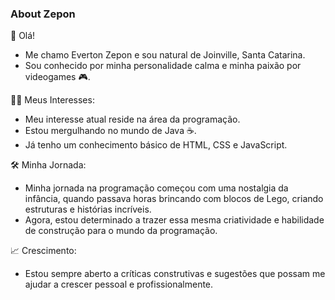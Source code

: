 ### About Zepon

👋 Olá!
- Me chamo Everton Zepon e sou natural de Joinville, Santa Catarina.
- Sou conhecido por minha personalidade calma e minha paixão por videogames 🎮.

👨‍💻 Meus Interesses:
- Meu interesse atual reside na área da programação.
- Estou mergulhando no mundo de Java ☕.
- Já tenho um conhecimento básico de HTML, CSS e JavaScript.

🛠️ Minha Jornada:
- Minha jornada na programação começou com uma nostalgia da infância, quando passava horas brincando com blocos de Lego, criando estruturas e histórias incríveis.
- Agora, estou determinado a trazer essa mesma criatividade e habilidade de construção para o mundo da programação.

📈 Crescimento:
- Estou sempre aberto a críticas construtivas e sugestões que possam me ajudar a crescer pessoal e profissionalmente.
